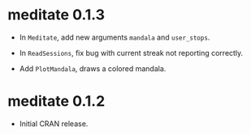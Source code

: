# meditate 0.1.3

- In `Meditate`, add new arguments `mandala` and `user_stops`.

- In `ReadSessions`, fix bug with current streak not reporting correctly.

- Add `PlotMandala`, draws a colored mandala.

# meditate 0.1.2

- Initial CRAN release.
